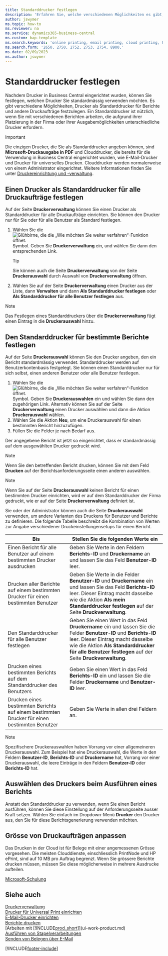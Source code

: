 ```yaml
---
title: Standarddrucker festlegen
description: 'Erfahren Sie, welche verschiedenen Möglichkeiten es gibt, Drucker einzurichten, die standardmässig für Druckaufträge verwendet werden.'
author: jswymer
ms.topic: how-to
ms.reviewer: na
ms.service: dynamics365-business-central
ms.custom: bap-template
ms.search.keywords: 'online printing, email printing, cloud printing, Universal Print'
ms.search.form: '2650, 2750, 2752, 2753, 2754, 8900,'
ms.date: 02/09/2023
ms.author: jswymer
---
```

# <a name="specify-a-default-printer" /><a name="default"></a>Standarddrucker festlegen

Nachdem Drucker in Business Central eingerichtet wurden, können Sie festlegen, welchen Drucker Sie standardmässig verwenden möchten. Es gibt verschiedene Möglichkeiten, Drucker als Standarddrucker für Berichte und andere Druckaufträge festzulegen. Ein Standarddrucker ist nützlich, wenn Sie mit verschiedenen Berichten arbeiten, die aufgrund ihrer Platzierung in der Firma oder ihrer Ausgabemöglichkeiten unterschiedliche Drucker erfordern.

> [!IMPORTANT]
> Die einzigen Drucker, die Sie als Standarddrucker angeben können, sind **Microsoft-Druckausgabe in PDF** und Clouddrucker, die bereits für die Verwendung in Business Central eingerichtet wurden, wie E-Mail-Drucker und Drucker für universelles Drucken. Clouddrucker werden normalerweise von einem Administrator eingerichtet. Weitere Informationen finden Sie unter [Druckereinrichtung und -verwaltung](admin-printer-setup-overview.md).   

## <a name="set-a-printer-as-a-default-printer-for-all-print-jobs" />Einen Drucker als Standarddrucker für alle Druckaufträge festlegen

Auf der Seite **Druckerverwaltung** können Sie einen Drucker als Standarddrucker für alle Druckaufträge einrichten. Sie können den Drucker nur für Sie oder für alle Benutzer als Standard festlegen.

1. Wählen Sie die ![Glühbirne, die die „Wie möchten Sie weiter verfahren“-Funktion öffnet.](media/ui-search/search_small.png "Wie möchten Sie weiter verfahren?") Symbol. Geben Sie **Druckerverwaltung** ein, und wählen Sie dann den entsprechenden Link.

    > [!TIP]
    > Sie können auch die Seite **Druckerverwaltung** von der Seite **Druckerauswahl** durch Auswahl von **Druckerverwaltung** öffnen.  
2. Wählen Sie auf der Seite **Druckerverwaltung** einen Drucker aus der Liste, dann **Verwalten** und dann **Als Standarddrucker festlegen** oder **Als Standarddrucker für alle Benutzer festlegen** aus.

> [!NOTE]
> Das Festlegen eines Standarddruckers über die **Druckerverwaltung** fügt einen Eintrag in die **Druckerauswahl** hinzu.

## <a name="set-a-default-printer-for-specific-reports" />Den Standarddrucker für bestimmte Berichte festlegen

Auf der Seite **Druckerauswahl** können Sie den Drucker angeben, den ein Bericht standardmässig verwendet. Standarddrucker werden auf Benutzerkontenbasis festgelegt. Sie können einen Standarddrucker nur für sich selbst, einen anderen Benutzer oder alle Benutzer festlegen.

1. Wählen Sie die ![Glühbirne, die die „Wie möchten Sie weiter verfahren“-Funktion öffnet.](media/ui-search/search_small.png "Tell Me-Funktion") Symbol. Geben Sie **Druckerauswahlen** ein und wählen Sie dann den zugehörigen Link. Alternativ können Sie auf der Seite **Druckerverwaltung** einen Drucker auswählen und dann die Aktion **Druckerauswahl** wählen.
2. Wählen Sie die Aktion **Neu**, um eine Druckerauswahl für einen bestimmten Bericht hinzuzufügen.
3. Füllen Sie die Felder je nach Bedarf aus.

Der angegebene Bericht ist jetzt so eingerichtet, dass er standardmässig auf dem ausgewählten Drucker gedruckt wird.

> [!NOTE]
> Wenn Sie den betreffenden Bericht drucken, können Sie mit dem Feld **Drucken** auf der Berichtsanforderungsseite einen anderen auswählen.

> [!NOTE]
> Wenn Sie auf der Seite **Druckerauswahl** keinen Bericht für einen bestimmten Drucker einrichten, wird er auf dem Standarddrucker der Firma gedruckt, wie er auf der Seite **Druckerverwaltung** definiert ist.

Sie oder der Administrator können auch die Seite **Druckerauswahl** verwenden, um andere Varianten des Druckens für Benutzer und Berichte zu definieren. Die folgende Tabelle beschreibt die Kombination von Werten zur Angabe verschiedener Druckeinstellungensetups für einen Bericht.

|Bis                                                 |Stellen Sie die folgenden Werte ein                                             |
|---------------------------------------------------|---------------------------------------------------------------------|
|Einen Bericht für alle Benutzer auf einem bestimmten Drucker ausdrucken |Geben Sie Werte in den Feldern **Berichts-ID** und **Druckername** an und lassen Sie das Feld **Benutzer-ID** leer.|
|Drucken aller Berichte auf einem bestimmten Drucker für einen bestimmten Benutzer|Geben Sie Werte in die Felder **Benutzer-ID** und **Druckername** ein und lassen Sie das Feld **Berichts-ID** leer. Dieser Eintrag macht dasselbe wie die Aktion **Als mein Standarddrucker festlegen** auf der Seite **Druckverwaltung**.|
|Den Standarddrucker für alle Benutzer festlegen|Geben Sie einen Wert in das Feld **Druckername** ein und lassen Sie die Felder **Benutzer-ID** und **Berichts-ID** leer. Dieser Eintrag macht dasselbe wie die Aktion **Als Standarddrucker für alle Benutzer festlegen** auf der Seite **Druckverwaltung**.|
|Drucken eines bestimmten Berichts auf dem Standarddrucker des Benutzers|Geben Sie einen Wert in das Feld **Berichts-ID** ein und lassen Sie die Felder **Druckername** und **Benutzer-ID** leer.|
|Drucken eines bestimmten Berichts auf einem bestimmten Drucker für einen bestimmten Benutzer|Geben Sie Werte in allen drei Feldern an.|

> [!NOTE]
> Spezifischere Druckerauswahlen haben Vorrang vor einer allgemeineren Druckerauswahl. Zum Beispiel hat eine Druckerauswahl, die Werte in den Feldern **Benutzer-ID**, **Berichts-ID** und **Druckername** hat, Vorrang vor einer Druckerauswahl, die leere Einträge in den Feldern **Benutzer-ID** oder **Berichts-ID** hat.

## <a name="choosing-the-printer-when-running-a-report" />Auswählen des Druckers beim Ausführen eines Berichts

Anstatt den Standarddrucker zu verwenden, wenn Sie einen Bericht ausführen, können Sie diese Einstellung auf der Anforderungsseite ausser Kraft setzen. Wählen Sie einfach im Dropdown-Menü **Drucker** den Drucker aus, den Sie für diese Berichtsgenerierung verwenden möchten.

## <a name="sizing-print-jobs" />Grösse von Druckaufträgen anpassen

Das Drucken in der Cloud ist für Belege mit einer angemessenen Grösse vorgesehen. Die meisten Clouddienste, einschliesslich PrintNode und HP ePrint, sind auf 10 MB pro Auftrag begrenzt. Wenn Sie grössere Berichte drucken müssen, müssen Sie diese möglicherweise in mehrere Ausdrucke aufteilen.

[Microsoft-Schulung](/training/modules/change-documents-dynamics-365-business-central/)

## <a name="see-also" />Siehe auch

[Druckerverwaltung](admin-printer-setup-overview.md)  
[Drucker für Universal Print einrichten](admin-printer-setup-universal-print.md)  
[E-Mail-Drucker einrichten](admin-printer-setup-email.md)  
[Berichte drucken](ui-work-report.md#PrintReport)  
[Arbeiten mit [!INCLUDE[prod_short](includes/prod_short.md)]](ui-work-product.md)  
[Ausführen von Stapelverarbeitungen](ui-how-run-batch-jobs.md)  
[Senden von Belegen über E-Mail](ui-how-send-documents-email.md)  

[!INCLUDE[footer-include](includes/footer-banner.md)]
